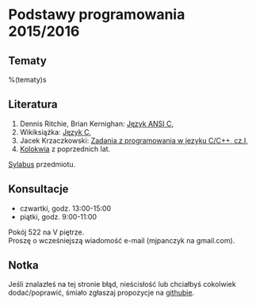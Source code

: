 Podstawy programowania 2015/2016
==================

Tematy
------------------

%(tematy)s

Literatura
------------------

  1.  Dennis Ritchie, Brian Kernighan:
      [Język ANSI C](http://pl.wikipedia.org/wiki/Język_ANSI_C),
  2.  Wikiksiążka: [Język C](http://pl.wikibooks.org/wiki/C),
  3.  Jacek Krzaczkowski:
      [Zadania z programowania w jezyku C/C++, cz.I](./krzaczkowski_pop.pdf),
  4.  [Kolokwia](./kolokwia/) z poprzednich lat.

[Sylabus](http://syjon.umcs.lublin.pl/metacortex/show/1/16795) przedmiotu.

Konsultacje
------------------

  * czwartki, godz. 13:00-15:00
  * piątki, godz. 9:00-11:00

Pokój 522 na V piętrze.  
Proszę o wcześniejszą wiadomość e-mail (mjpanczyk na gmail.com).

Notka
------------------
Jeśli znalazłeś na tej stronie błąd, nieścisłość
lub chciałbyś cokolwiek dodać/poprawić,
śmiało zgłaszaj propozycje
na [githubie](https://github.com/mpanczyk/pp_course).
